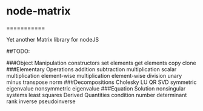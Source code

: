 # node-matrix
===========

Yet another Matrix library for nodeJS

##TODO:

###Object Manipulation	constructors 
  set elements 
  get elements 
  copy 
  clone
###Elementary Operations	addition 
  subtraction 
  multiplication 
  scalar multiplication 
  element-wise multiplication 
  element-wise division 
  unary minus 
  transpose 
  norm
###Decompositions	Cholesky 
  LU 
  QR 
  SVD 
  symmetric eigenvalue 
  nonsymmetric eigenvalue
###Equation Solution	nonsingular systems 
  least squares
  Derived Quantities	condition number 
  determinant 
  rank 
  inverse 
  pseudoinverse
